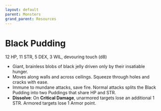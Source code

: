 ```yaml
---
layout: default
parent: Monsters
grand_parent: Resources
---
```


# Black Pudding

12 HP, 11 STR, 5 DEX, 3 WIL, devouring touch (d8)

- Giant, brainless blobs of black jelly driven only by their insatiable hunger.
- Moves along walls and across ceilings. Squeeze through holes and cracks with ease.
- Immune to mundane attacks, save fire. Normal attacks splits the Black Pudding into two Puddings that share HP and STR.   
- **Dissolve**: On **Critical Damage**, unarmored targets lose an additional 1 STR. Armored targets lose 1 Armor point.  

